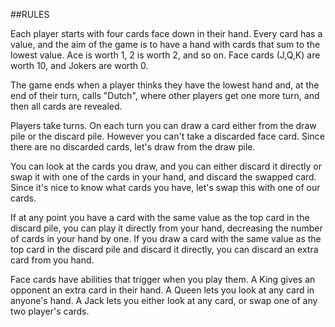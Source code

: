 ##RULES

Each player starts with four cards face down in their hand. Every card has a value, and the aim of the game is to have a hand with cards that sum to the lowest value. Ace is worth 1, 2 is worth 2, and so on. Face cards (J,Q,K) are worth 10, and
Jokers are worth 0. 

The game ends when a player thinks they have the lowest hand and, at the end of their turn, calls "Dutch", where other players get one more turn, and then all cards are revealed.

Players take turns. On each turn you can draw a card either from the draw pile or the discard pile. However you can't take a discarded face card. Since there are no discarded cards, let's draw from the draw pile.

You can look at the cards you draw, and you can either discard it directly or swap it with one of the cards in your hand, and discard the swapped card. Since it's nice to know what cards you have, let's swap this with one of our cards.

If at any point you have a card with the same value as the top card in the discard pile, you can play it directly from your hand, decreasing the number of cards in your hand by one. If you draw a card with the same value as the top card in the discard pile and discard it directly, you can discard an extra card from you hand.

Face cards have abilities that trigger when you play them. A King gives an opponent an extra card in their hand. A Queen lets you look at any card in anyone's hand. A Jack lets you either look at any card, or swap one of any two player's cards.
